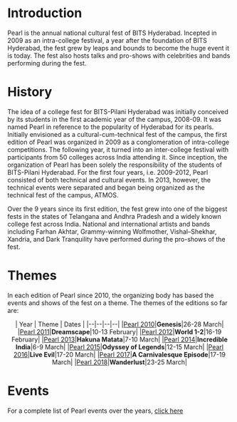 <!-- TITLE: Pearl -->
<!-- SUBTITLE: The cultural fest of BITS Pilani-Hyderabad Campus. -->

# Introduction
Pearl is the annual national cultural fest of BITS Hyderabad. Incepted in 2009 as an intra-college festival, a year after the foundation of BITS Hyderabad, the fest grew by leaps and bounds to become the huge event it is today. The fest also hosts talks and pro-shows with celebrities and bands performing during the fest. 
# History
The idea of a college fest for BITS-Pilani Hyderabad was initially conceived by its students in the first academic year of the campus, 2008-09. It was named Pearl in reference to the popularity of Hyderabad for its pearls. Initially envisioned as a cultural-cum-technical fest of the campus, the first edition of Pearl was organized in 2009 as a conglomeration of intra-college competitions. The following year, it turned into an inter-college festival with participants from 50 colleges across India attending it. Since inception, the organization of Pearl has been solely the responsibility of the students of BITS-Pilani Hyderabad. For the first four years, i.e. 2009-2012, Pearl consisted of both technical and cultural events. In 2013, however, the technical events were separated and began being organized as the technical fest of the campus, ATMOS.

Over the 9 years since its first edition, the fest grew into one of the biggest fests in the states of Telangana and Andhra Pradesh and a widely known college fest across India. National and international artists and bands including Farhan Akhtar, Grammy-winning Wolfmother, Vishal–Shekhar, Xandria, and Dark Tranquility have performed during the pro-shows of the fest.
# Themes
In each edition of Pearl since 2010, the organizing body has based the events and shows of the fest on a theme. The themes of the editions so far are:
<center>

| Year | Theme | Dates |
|--|--|--|--|
|[Pearl 2010](/fests/pearl/2010)|**Genesis**|26-28 March|
|[Pearl 2011](/fests/pearl/2011)|**Dreamscape**|10-13 February|
|[Pearl 2012](/fests/pearl/2012)|**World 1-2**|16-19 February|
|[Pearl 2013](/fests/pearl/2013)|**Hakuna Matata**|7-10 March|
|[Pearl 2014](/fests/pearl/2014)|**Incredible India**|6-9 March|
|[Pearl 2015](/fests/pearl/2015)|**Odyssey of Legends**|12-15 March|
|[Pearl 2016](/fests/pearl/2016)|**Live Evil**|17-20 March|
|[Pearl 2017](/fests/pearl/2017)|**A Carnivalesque Episode**|17-19 March|
|[Pearl 2018](/fests/pearl/2018)|**Wanderlust**|23-25 March|

</center>

# Events 
For a complete list of Pearl events over the years, [click here](/fests/pearl/events)